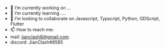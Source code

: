

- 🔭 I’m currently working on ...
- 🌱 I’m currently learning ....
- 👯 I’m looking to collaborate on Javascript, Typscript, Python, GDScript, Flutter
- 📫 How to reach me: 
-   mail: jianclash8@gmail.com
-   discord: JianClash#8585
<!--
**JianClash/JianClash** is a ✨ _special_ ✨ repository because its `README.md` (this file) appears on your GitHub profile.

Here are some ideas to get you started:

- 🔭 I’m currently working on ...
- 🌱 I’m currently learning ...
- 👯 I’m looking to collaborate on ...
- 🤔 I’m looking for help with ...
- 💬 Ask me about ...
- 📫 How to reach me: ... jianclash8@gmail.com
- 😄 Pronouns: ...
- ⚡ Fun fact: ...
-->
